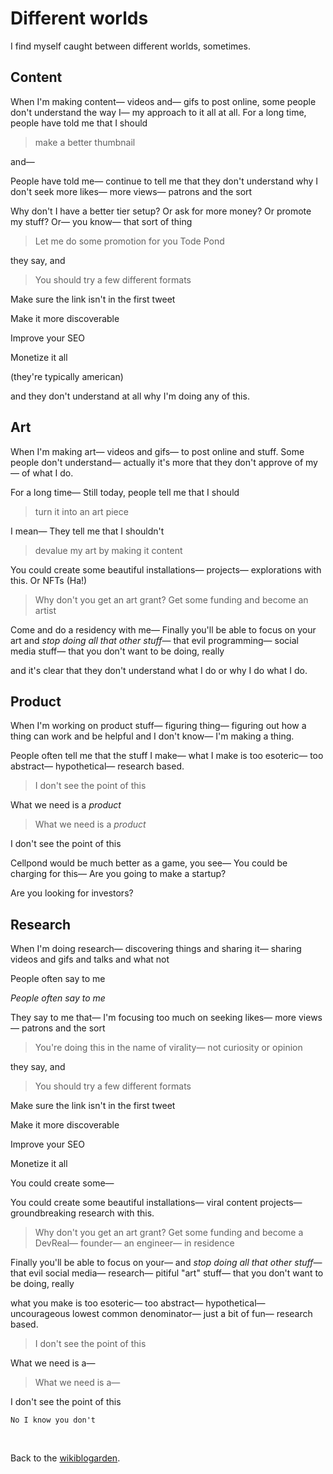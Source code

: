 # Different worlds

I find myself caught between different worlds, sometimes.

## Content

When I'm making content— videos and— gifs to post online, some people don't understand the way I— my approach to it all at all. For a long time, people have told me that I should 

> make a better thumbnail

and— 

People have told me— continue to tell me that they don't understand why I don't seek more likes— more views— patrons and the sort 

Why don't I have a better tier setup? Or ask for more money? Or promote my stuff? Or— you know— that sort of thing

> Let me do some promotion for you Tode Pond

they say, and

> You should try a few different formats 

Make sure the link isn't in the first tweet

Make it more discoverable

Improve your SEO

Monetize it all

(they're typically american)

and they don't understand at all why I'm doing any of this. 

## Art

When I'm making art— videos and gifs— to post online and stuff. Some people don't understand— actually it's more that they don't approve of my— of what I do. 

For a long time— Still today, people tell me that I should 

> turn it into an art piece

I mean— They tell me that I shouldn't

> devalue my art by making it content

You could create some beautiful installations— projects— explorations with this. Or NFTs (Ha!)

> Why don't you get an art grant? Get some funding and become an artist

Come and do a residency with me— Finally you'll be able to focus on your art and *stop doing all that other stuff*— that evil programming— social media stuff— that you don't want to be doing, really

and it's clear that they don't understand what I do or why I do what I do.

## Product

When I'm working on product stuff— figuring thing— figuring out how a thing can work and be helpful and I don't know— I'm making a thing. 

People often tell me that the stuff I make— what I make is too esoteric— too abstract— hypothetical— research based. 

> I don't see the point of this

What we need is a *product*

> What we need is a *product*

I don't see the point of this

Cellpond would be much better as a game, you see— You could be charging for this— Are you going to make a startup? 

Are you looking for investors?

## Research

When I'm doing research— discovering things and sharing it— sharing videos and gifs and talks and what not

People often say to me

*People often say to me*

They say to me that— I'm focusing too much on seeking likes— more views— patrons and the sort 

> You're doing this in the name of virality— not curiosity or opinion

they say, and

> You should try a few different formats 

Make sure the link isn't in the first tweet

Make it more discoverable

Improve your SEO

Monetize it all

You could create some—

You could create some beautiful installations— viral content projects— groundbreaking research with this.

> Why don't you get an art grant? Get some funding and become a DevReal— founder— an engineer— in residence

Finally you'll be able to focus on your— and *stop doing all that other stuff*— that evil social media— research— pitiful "art" stuff— that you don't want to be doing, really

what you make is too esoteric— too abstract— hypothetical— uncourageous lowest common denominator— just a bit of fun— research based. 

> I don't see the point of this

What we need is a—

> What we need is a—

I don't see the point of this

`No I know you don't`

<br>

Back to the [wikiblogarden](/wikiblogarden).
